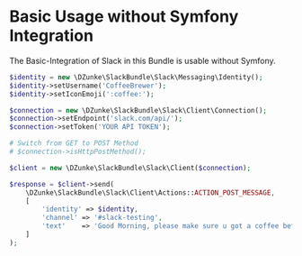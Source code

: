 # Basic Usage without Symfony Integration

The Basic-Integration of Slack in this Bundle is usable without Symfony.

``` php
$identity = new \DZunke\SlackBundle\Slack\Messaging\Identity();
$identity->setUsername('CoffeeBrewer');
$identity->setIconEmoji(':coffee:');

$connection = new \DZunke\SlackBundle\Slack\Client\Connection();
$connection->setEndpoint('slack.com/api/');
$connection->setToken('YOUR API TOKEN');

# Switch from GET to POST Method
# $connection->isHttpPostMethod();

$client = new \DZunke\SlackBundle\Slack\Client($connection);

$response = $client->send(
    \DZunke\SlackBundle\Slack\Client\Actions::ACTION_POST_MESSAGE,
    [
        'identity' => $identity,
        'channel' => '#slack-testing',
        'text'    => 'Good Morning, please make sure u got a coffee before working!'
    ]
);
```
